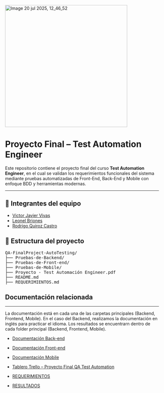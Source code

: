 
<img width="400" height="400" alt="Image 20 jul 2025, 12_46_52" src="https://github.com/user-attachments/assets/37a04ae5-2961-4c5b-b8c3-d1cd1153b4d5" />

# Proyecto Final – Test Automation Engineer

Este repositorio contiene el proyecto final del curso **Test Automation Engineer**, en el cual se validan los requerimientos funcionales del sistema mediante pruebas automatizadas de Front-End, Back-End y Mobile con enfoque BDD y herramientas modernas.

---

## 👥 Integrantes del equipo

- [Victor Javier Vivas](https://github.com/victorvivas27) 
- [Leonel Briones](https://github.com/jarodsmdev)
- [Rodrigo Quiroz Castro](https://github.com/RodDev88)

## 📁 Estructura del proyecto

<pre>
QA-FinalProject-AutoTesting/
├── Pruebas-de-Backend/
├── Pruebas-de-Front-end/
├── Pruebas-de-Mobile/
├── Proyecto - Test Automación Engineer.pdf
├── README.md
├── REQUERIMIENTOS.md
</pre>

## Documentación relacionada
---

La documentación está en cada una de las carpetas principales (Backend, Frontend, Mobile).
En el caso del Backend, realizamos la documentación en inglés para practicar el idioma. 
Los resultados se encuentrarn dentro de cada folder principal (Backend, Frontend, Mobile).

- [Documentación Back-end](QA-FinalProject-AutoTesting/Pruebas-de-Backend/README.md)
- [Documentación Front-end](./Pruebas-de-Front-end/README.md)
- [Documentación Mobile](./Pruebas-de-Mobile/README.md)

- [Tablero Trello – Proyecto Final QA Test Automation](https://trello.com/b/9LS2qO7P/proyecto-final-qa-test-automation)
- [REQUERIMIENTOS](REQUERIMIENTOS.md)
- [RESULTADOS](RESULTADOS.md)
